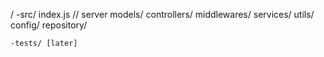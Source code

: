 / 
    -src/
        index.js // server
        models/
        controllers/
        middlewares/
        services/
        utils/
        config/
        repository/

    -tests/ [later]
